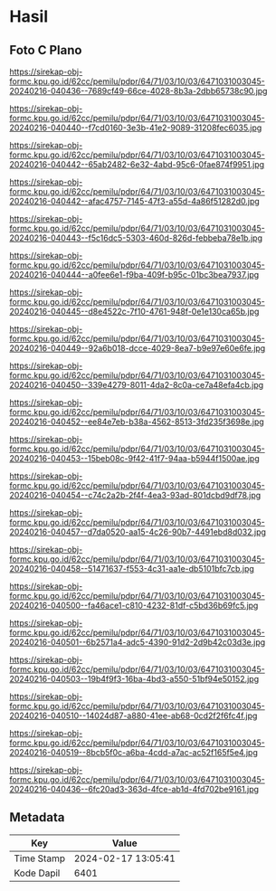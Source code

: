 # Hasil

## Foto C Plano

https://sirekap-obj-formc.kpu.go.id/62cc/pemilu/pdpr/64/71/03/10/03/6471031003045-20240216-040436--7689cf49-66ce-4028-8b3a-2dbb65738c90.jpg

https://sirekap-obj-formc.kpu.go.id/62cc/pemilu/pdpr/64/71/03/10/03/6471031003045-20240216-040440--f7cd0160-3e3b-41e2-9089-31208fec6035.jpg

https://sirekap-obj-formc.kpu.go.id/62cc/pemilu/pdpr/64/71/03/10/03/6471031003045-20240216-040442--65ab2482-6e32-4abd-95c6-0fae874f9951.jpg

https://sirekap-obj-formc.kpu.go.id/62cc/pemilu/pdpr/64/71/03/10/03/6471031003045-20240216-040442--afac4757-7145-47f3-a55d-4a86f51282d0.jpg

https://sirekap-obj-formc.kpu.go.id/62cc/pemilu/pdpr/64/71/03/10/03/6471031003045-20240216-040443--f5c16dc5-5303-460d-826d-febbeba78e1b.jpg

https://sirekap-obj-formc.kpu.go.id/62cc/pemilu/pdpr/64/71/03/10/03/6471031003045-20240216-040444--a0fee6e1-f9ba-409f-b95c-01bc3bea7937.jpg

https://sirekap-obj-formc.kpu.go.id/62cc/pemilu/pdpr/64/71/03/10/03/6471031003045-20240216-040445--d8e4522c-7f10-4761-948f-0e1e130ca65b.jpg

https://sirekap-obj-formc.kpu.go.id/62cc/pemilu/pdpr/64/71/03/10/03/6471031003045-20240216-040449--92a6b018-dcce-4029-8ea7-b9e97e60e6fe.jpg

https://sirekap-obj-formc.kpu.go.id/62cc/pemilu/pdpr/64/71/03/10/03/6471031003045-20240216-040450--339e4279-8011-4da2-8c0a-ce7a48efa4cb.jpg

https://sirekap-obj-formc.kpu.go.id/62cc/pemilu/pdpr/64/71/03/10/03/6471031003045-20240216-040452--ee84e7eb-b38a-4562-8513-3fd235f3698e.jpg

https://sirekap-obj-formc.kpu.go.id/62cc/pemilu/pdpr/64/71/03/10/03/6471031003045-20240216-040453--15beb08c-9f42-41f7-94aa-b5944f1500ae.jpg

https://sirekap-obj-formc.kpu.go.id/62cc/pemilu/pdpr/64/71/03/10/03/6471031003045-20240216-040454--c74c2a2b-2f4f-4ea3-93ad-801dcbd9df78.jpg

https://sirekap-obj-formc.kpu.go.id/62cc/pemilu/pdpr/64/71/03/10/03/6471031003045-20240216-040457--d7da0520-aa15-4c26-90b7-4491ebd8d032.jpg

https://sirekap-obj-formc.kpu.go.id/62cc/pemilu/pdpr/64/71/03/10/03/6471031003045-20240216-040458--51471637-f553-4c31-aa1e-db5101bfc7cb.jpg

https://sirekap-obj-formc.kpu.go.id/62cc/pemilu/pdpr/64/71/03/10/03/6471031003045-20240216-040500--fa46ace1-c810-4232-81df-c5bd36b69fc5.jpg

https://sirekap-obj-formc.kpu.go.id/62cc/pemilu/pdpr/64/71/03/10/03/6471031003045-20240216-040501--6b2571a4-adc5-4390-91d2-2d9b42c03d3e.jpg

https://sirekap-obj-formc.kpu.go.id/62cc/pemilu/pdpr/64/71/03/10/03/6471031003045-20240216-040503--19b4f9f3-16ba-4bd3-a550-51bf94e50152.jpg

https://sirekap-obj-formc.kpu.go.id/62cc/pemilu/pdpr/64/71/03/10/03/6471031003045-20240216-040510--14024d87-a880-41ee-ab68-0cd2f2f6fc4f.jpg

https://sirekap-obj-formc.kpu.go.id/62cc/pemilu/pdpr/64/71/03/10/03/6471031003045-20240216-040519--8bcb5f0c-a6ba-4cdd-a7ac-ac52f165f5e4.jpg

https://sirekap-obj-formc.kpu.go.id/62cc/pemilu/pdpr/64/71/03/10/03/6471031003045-20240216-040436--6fc20ad3-363d-4fce-ab1d-4fd702be9161.jpg


## Metadata

| Key        | Value               |
| ---------- | ------------------- |
| Time Stamp | 2024-02-17 13:05:41 |
| Kode Dapil | 6401                |



